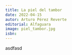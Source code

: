 ```yaml
---
title: La piel del tambor
date: 2022-04-15
autor: Arturo Pérez Reverte
editorial: Alfaguara
image: piel_tambor.jpg
isbn:
---
```


asdfasd
